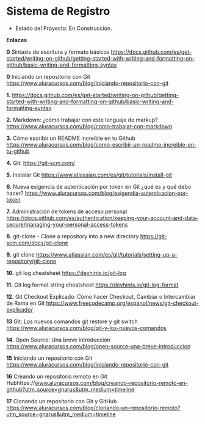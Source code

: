 <h1> Sistema de Registro </h1>

- Estado del Proyecto: En Construcción.

**Enlaces**

**0** Sintaxis de escritura y formato básicos
https://docs.github.com/es/get-started/writing-on-github/getting-started-with-writing-and-formatting-on-github/basic-writing-and-formatting-syntax

**0** Iniciando un repositorio con Git
https://www.aluracursos.com/blog/iniciando-repositorio-con-git

**1.** https://docs.github.com/es/get-started/writing-on-github/getting-started-with-writing-and-formatting-on-github/basic-writing-and-formatting-syntax

**2.** Markdown: ¿cómo trabajar con este lenguaje de markup?
https://www.aluracursos.com/blog/como-trabajar-con-markdown

**3.** Cómo escribir un README increíble en tu Github
https://www.aluracursos.com/blog/como-escribir-un-readme-increible-en-tu-github

**4.** Git:
https://git-scm.com/

**5.** Instalar Git
https://www.atlassian.com/es/git/tutorials/install-git

**6.** Nueva exigencia de autenticación por token en Git ¿qué es y qué debo hacer?
https://www.aluracursos.com/blog/exigendia-autenticacion-por-token

**7.** Administración de tokens de acceso personal
https://docs.github.com/es/authentication/keeping-your-account-and-data-secure/managing-your-personal-access-tokens

**8.** git-clone - Clone a repository into a new directory
https://git-scm.com/docs/git-clone

**9.** git clone
https://www.atlassian.com/es/git/tutorials/setting-up-a-repository/git-clone

**10.** git log cheatsheet
https://devhints.io/git-log

**11.** Git log format string cheatsheet
https://devhints.io/git-log-format

**12.** Git Checkout Explicado: Cómo hacer Checkout, Cambiar o Intercambiar de Rama en Git
https://www.freecodecamp.org/espanol/news/git-checkout-explicado/

**13** Git: Los nuevos comandos git restore y git switch
https://www.aluracursos.com/blog/git-y-los-nuevos-comandos

**14.** Open Source: Una breve introducción
https://www.aluracursos.com/blog/open-source-una-breve-introduccion

**15** Iniciando un repositorio con Git
https://www.aluracursos.com/blog/iniciando-repositorio-con-git

**16** Creando un repositorio remoto en Git
Hubhttps://www.aluracursos.com/blog/creando-repositorio-remoto-en-github?utm_source=gnarus&utm_medium=timeline

**17** Clonando un repositorio con Git y GitHub
https://www.aluracursos.com/blog/clonando-un-repositorio-remoto?utm_source=gnarus&utm_medium=timeline

